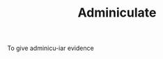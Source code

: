---
title: Adminiculate
letter: A
permalink: "/definitions/adminiculate.html"
body: To give adminicu-iar evidence
published_at: '2018-07-07'
layout: post
---